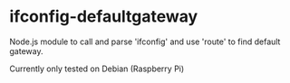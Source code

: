 # ifconfig-defaultgateway
Node.js module to call and parse 'ifconfig' and use 'route' to find default gateway.


Currently only tested on Debian (Raspberry Pi)